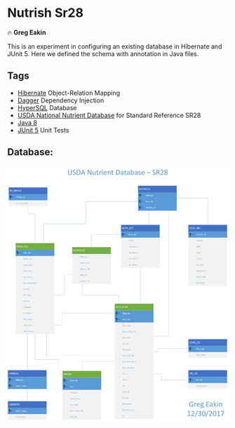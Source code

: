 # Nutrish Sr28
:fire: **Greg Eakin**

This is an experiment in configuring an existing database in Hibernate and JUnit 5.
Here we defined the schema with annotation in Java files.

## Tags
- [Hibernate](http://hibernate.org/orm/) Object-Relation Mapping
- [Dagger](https://dagger.dev/) Dependency Injection
- [HyperSQL](http://hsqldb.org/) Database
- [USDA National Nutrient Database](https://www.ars.usda.gov/northeast-area/beltsville-md/beltsville-human-nutrition-research-center/nutrient-data-laboratory/docs/usda-national-nutrient-database-for-standard-reference/) for Standard Reference SR28
- [Java 8](http://www.oracle.com/technetwork/java/javase/overview/java8-2100321.html)
- [JUnit 5](http://junit.org/junit5/) Unit Tests

## Database:
[![USDA Nutrition Database](sr28/docs/Nutrish%20SR28.jpg "USDA Nutrition Database")](https://www.ars.usda.gov/northeast-area/beltsville-md/beltsville-human-nutrition-research-center/nutrient-data-laboratory/docs/sr28-download-files/)

